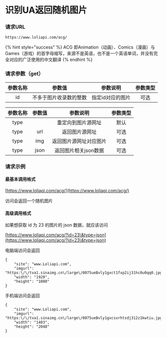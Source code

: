 # 识别UA返回随机图片

### 请求URL

```
https://www.loliapi.com/acg/
```

{% hint style="success" %}
ACG 即Animation（动画）、Comics（漫画）与Games（游戏）的首字母缩写，来源不是英语，也不是一个英语单词，并没有完全对应的广泛使用的中文翻译
{% endhint %}

### 请求参数（get）

| 参数名称 |     参数值     |    参数说明   | 参数类型 |
| :--: | :---------: | :-------: | :--: |
|  id  | 不多于图片收录数的整数 | 指定id对应的图片 |  可选  |

| 参数名称 |  参数值 |     参数说明     | 参数类型 |
| :--: | :--: | :----------: | :--: |
| type |      |   重定向到图片源网址  |  默认  |
| type |  url |    返回图片源网址   |  可选  |
| type |  img |  返回图片源网址对应图片 |  可选  |
| type | json | 返回图片相关json数据 |  可选  |

### 请求示例

#### 最基本调用格式

[https://www.loliapi.com/acg/](https://www.loliapi.com/acg/)

访问会返回一个随机图片

#### 高级调用格式

如果想获取 id 为 23 的图片的 json 数据，就应该访问

[https://www.loliapi.com/acg/?id=23\&type=json](https://www.loliapi.com/acg/?id=23\&type=json)

电脑端访问会返回

```
{
    "site": "www.Loliapi.com",
    "imgurl": "https:\/\/tva1.sinaimg.cn\/large\/0075ueBvly1gxct1fxp2ij31hc0u0qq0.jpg",
    "width": "1920",
    "height": "1080"
}
```

手机端访问会返回

```
{
    "site": "www.Loliapi.com",
    "imgurl": "https:\/\/tva1.sinaimg.cn\/large\/0075ueBvly1gxcsxrhtsdj312z1kwtiu.jpg",
    "width": "1403",
    "height": "2048"
}
```
